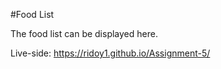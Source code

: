 #Food List

The food list can be displayed here.



Live-side: https://ridoy1.github.io/Assignment-5/

